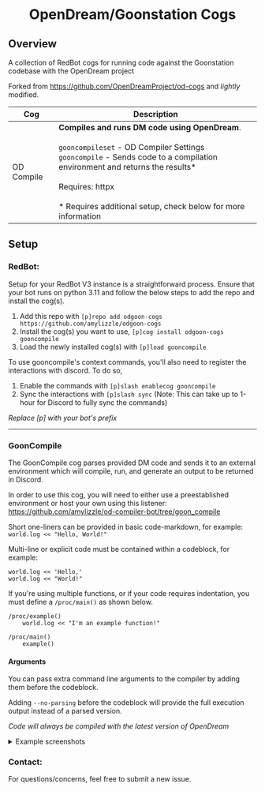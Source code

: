 <h1 align="center">OpenDream/Goonstation Cogs</h1>

## Overview
A collection of RedBot cogs for running code against the Goonstation codebase with the OpenDream project

Forked from https://github.com/OpenDreamProject/od-cogs and *lightly* modified.

| Cog        | Description                                                                                                                                                                                                                                                               |
| ---------- | ------------------------------------------------------------------------------------------------------------------------------------------------------------------------------------------------------------------------------------------------------------------------- |
| OD Compile | **Compiles and runs DM code using OpenDream**.<br><br>`gooncompileset` - OD Compiler Settings<br>`gooncompile` - Sends code to a compilation environment and returns the results*<br><br>Requires: httpx<br><br>* Requires additional setup, check below for more information |

## Setup

### RedBot:

Setup for your RedBot V3 instance is a straightforward process. Ensure that your bot runs on python 3.11 and follow the below steps to add the repo and install the cog(s).

1. Add this repo with `[p]repo add odgoon-cogs https://github.com/amylizzle/odgoon-cogs`
2. Install the cog(s) you want to use, `[p]cog install odgoon-cogs gooncompile`
3. Load the newly installed cog(s) with `[p]load gooncompile`

To use gooncompile's context commands, you'll also need to register the interactions with discord. To do so,

1. Enable the commands with `[p]slash enablecog gooncompile`
2. Sync the interactions with `[p]slash sync` (Note: This can take up to 1-hour for Discord to fully sync the commands)

_Replace [p] with your bot's prefix_

---

### GoonCompile

The GoonCompile cog parses provided DM code and sends it to an external environment which will compile, run, and generate an output to be returned in Discord.

In order to use this cog, you will need to either use a preestablished environment or host your own using this listener: https://github.com/amylizzle/od-compiler-bot/tree/goon_compile

Short one-liners can be provided in basic code-markdown, for example:
`world.log << "Hello, World!"`

Multi-line or explicit code must be contained within a codeblock, for example:
```dm
world.log << 'Hello,'
world.log << "World!"
```
If you're using multiple functions, or if your code requires indentation, you must define a `/proc/main()` as shown below.
```dm
/proc/example()
	world.log << "I'm an example function!"

/proc/main()
	example()
```
#### Arguments

You can pass extra command line arguments to the compiler by adding them before the codeblock.

Adding `--no-parsing` before the codeblock will provide the full execution output instead of a parsed version.

_Code will always be compiled with the latest version of OpenDream_

<details>
	<summary>Example screenshots</summary>

- **Quick compile**
	- ![image](https://github.com/user-attachments/assets/18dfaa83-d6d3-4d08-8a92-16ed20d28085)
- **Using Goonstation code**
  	- ![image](https://github.com/user-attachments/assets/831f8003-b32f-44f8-a84f-01a67d82dc24)
- **Using the Unit Test framework**
	- ![image](https://github.com/user-attachments/assets/a06ec131-b267-4bcf-95af-d2857dcb4dfc)
- **Standard compilerbot stuff**
	- ![image](https://github.com/user-attachments/assets/7b262866-7e0f-4c57-bf71-937230397504)
 	
 
 


</details>

### Contact:

For questions/concerns, feel free to submit a new issue.
